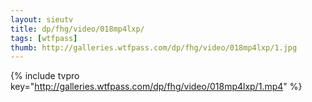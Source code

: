```yaml
--- 
layout: sieutv
title: dp/fhg/video/018mp4lxp/
tags: [wtfpass]
thumb: http://galleries.wtfpass.com/dp/fhg/video/018mp4lxp/1.jpg
---
```

{% include tvpro key="http://galleries.wtfpass.com/dp/fhg/video/018mp4lxp/1.mp4" %} 
